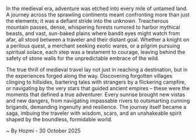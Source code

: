 
In the medieval era, adventure was etched into every mile of untamed land. A journey across the sprawling continents meant confronting more than just the elements; it was a defiant stride into the unknown. Treacherous mountain passes, dense, whispering forests rumored to harbor mythical beasts, and vast, sun-baked plains where bandit eyes might watch from afar, all stood between a traveler and their distant goal. Whether a knight on a perilous quest, a merchant seeking exotic wares, or a pilgrim pursuing spiritual solace, each step was a testament to courage, leaving behind the safety of stone walls for the unpredictable embrace of the wild.

The true thrill of medieval travel lay not just in reaching a destination, but in the experiences forged along the way. Discovering forgotten villages clinging to hillsides, bartering tales with strangers by a flickering campfire, or navigating by the very stars that guided ancient empires – these were the moments that defined a true adventurer. Every sunrise brought new vistas and new dangers, from navigating impassable rivers to outsmarting cunning brigands, demanding ingenuity and resilience. The journey itself became a saga, imbuing the traveler with wisdom, scars, and an unshakeable spirit shaped by the boundless, formidable world.

~ By Hozmi - 30 October 2025
